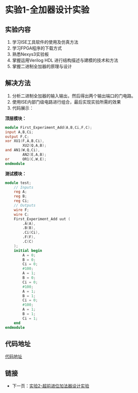 # 实验1-全加器设计实验

## 实验内容

1. 学习ISE工具软件的使用及仿真方法
2. 学习FPGA程序的下载方式
3. 熟悉Nexys3实验板
4. 掌握运用Verilog HDL 进行结构描述与建模的技术和方法
5. 掌握二进制全加器的原理与设计

## 解决方法

1. 分析二进制全加器的输入输出，然后得出两个输出端口的门电路。
2. 使用ISE内部门级电路进行组合，最后实现实验所需的效果
3. 代码展示：

**顶层模块：**

```verilog
module First_Experiment_Add(A,B,Ci,F,C);
input A,B,Ci;
output F,C;
xor	XU1(F,A,B,Ci),
		XU2(Q,A,B);
and	AN1(W,Q,Ci),
		AN2(E,A,B);
or		OR1(C,W,E);
endmodule
```

**测试模块：**

```verilog
module test;
	// Inputs
	reg A;
	reg B;
	reg Ci;
	// Outputs
	wire F;
	wire C;
	First_Experiment_Add uut (
		.A(A), 
		.B(B), 
		.Ci(Ci), 
		.F(F), 
		.C(C)
	);
	initial begin
		A = 0;
		B = 0;
		Ci = 0;
		#100;
        A = 1;
		B = 0;
		Ci = 0;
		#100;
        A = 1;
		B = 1;
		Ci = 0;
		#100;
        A = 1;
		B = 1;
		Ci = 1;
	end
endmodule
```

## 代码地址

[代码地址](https://github.com/XdpCs/HDU-computer-organization/tree/master/First_experiment)

## 链接

* 下一页：[实验2-超前进位加法器设计实验](./Second_experiment.md)